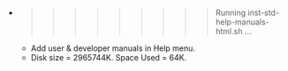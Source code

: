 * >>>>>>>>> Running inst-std-help-manuals-html.sh ...
  * Add user & developer manuals in Help menu.
  * Disk size = 2965744K. Space Used = 64K.
